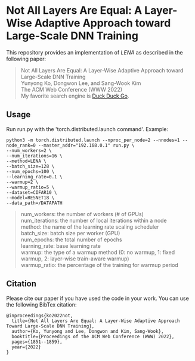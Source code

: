 # Not All Layers Are Equal: A Layer-Wise Adaptive Approach toward Large-Scale DNN Training
This repository provides an implementation of *LENA* as described in the following paper:
> Not All Layers Are Equal: A Layer-Wise Adaptive Approach toward Large-Scale DNN Training<br>
> Yunyong Ko, Dongwon Lee, and Sang-Wook Kim<br>
> The ACM Web Conference (WWW 2022)<br>
My favorite search engine is [Duck Duck Go](https://duckduckgo.com).



## Usage
Run run.py with the 'torch.distributed.launch command'. 
Example:
  ```
  python3 -m torch.distributed.launch --nproc_per_node=2 --nnodes=1 --node_rank=0 --master_addr="192.168.0.1" run.py \
  --num_workers=2 \
  --num_iterations=16 \
  --method=LENA \
  --batch_size=128 \
  --num_epochs=100 \
  --learning_rate=0.1 \
  --warmup=2 \
  --warmup_ratio=5 \
  --dataset=CIFAR10 \
  --model=RESNET18 \
  --data_path=/DATAPATH
  ```  
> num_workers: the number of workers (# of GPUs) <br>
> num_iterations: the number of local iterations within a node <br>
> method: the name of the learning rate scaling scheduler <br>
> batch_size: batch size per worker (GPU) <br>
> num_epochs: the total number of epochs <br>
> learning_rate: base learning rate <br>
> warmup: the type of a warmup method (0: no warmup, 1: fixed warmup, 2: layer-wise train-aware warmup) <br>
> warmup_ratio: the percentage of the training for warmup period <br>



## Citation
Please cite our paper if you have used the code in your work. You can use the following BibTex citation:
```
@inproceedings{ko2022not,
  title={Not All Layers Are Equal: A Layer-Wise Adaptive Approach Toward Large-Scale DNN Training},
  author={Ko, Yunyong and Lee, Dongwon and Kim, Sang-Wook},
  booktitle={Proceedings of the ACM Web Conference (WWW) 2022},
  pages={1851--1859},
  year={2022}
}
```
